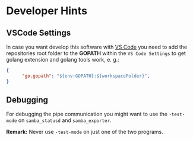 # Developer Hints

## VSCode Settings

In case you want develop this software with [VS Code](https://code.visualstudio.com/) you need to add the repositories root folder to the **GOPATH** within the `VS Code Settings` to get golang extension and golang tools work, e. g.:

```json
{
      "go.gopath": "${env:GOPATH}:${workspaceFolder}",
}
```

## Debugging

For debugging the pipe communication you might want to use the `-test-mode` on `samba_statusd` and `samba_exporter`.

**Remark:** Never use `-test-mode` on just one of the two programs.